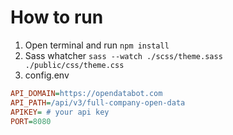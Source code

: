 # How to run

1. Open terminal and run `npm install`
2. Sass whatcher `sass --watch ./scss/theme.sass ./public/css/theme.css`
3. config.env

```ini
API_DOMAIN=https://opendatabot.com
API_PATH=/api/v3/full-company-open-data
APIKEY= # your api key
PORT=8080
```
